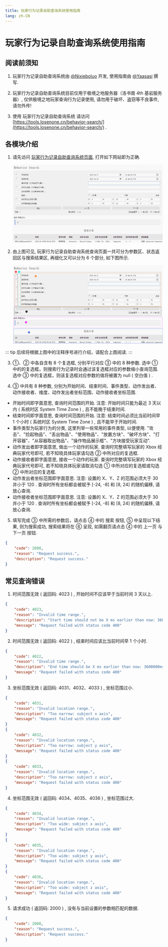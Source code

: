 ```yaml
---
title: 玩家行为记录自助查询系统使用指南
lang: zh-CN
---
```


# 玩家行为记录自助查询系统使用指南

## 阅读前须知

1. 玩家行为记录自助查询系统由 [@Nixieboluo](https://github.com/Nixieboluo) 开发, 使用指南由 [@Yaasasi](https://github.com/Yaasasi) 撰写.

2. 玩家行为记录自助查询系统目前仅用于极境之地服务器（洛书南 4th 基岩服务器）, 仅供极境之地玩家查询行为记录使用, 请勿用于破坏、盗窃等不良事件, 请勿外传!

3. 使用 玩家行为记录自助查询系统 请访问 [https://tools.losenone.cn/behavior-search/](https://tools.losenone.cn/behavior-search/) .

## 各模块介绍

1. 请先访问 [玩家行为记录自助查询系统页面](https://my.losenone.cn/auth/register), 打开如下网站即为正确.

   ![home_page](./behavior_search_assets/home_page.png)

2. 由上图可见, 玩家行为记录自助查询系统查询页面一共可分为参数区、状态返回区与搜索结果区, 再细化又可以分为 6 个部分, 如下图所示.

   ![home_page_mark](./behavior_search_assets/home_page_mark.png)

::: tip
后续将根据上图中的注释序号进行介绍，请配合上图阅读.
:::

3. ①、② 中各自含有 8 个复选框, 分别平行对应 ③ 中的 8 种参数. 选中 ① 中的的复选框，则搜索行为记录时会通过该复选框对应的参数缩小查询范围. 选中 ③ 中的复选框，则该复选框对应参数的值将被置为 null ( 空白值 ) .

4. ③ 中共有 8 种参数, 分别为开始时间、结束时间、事件类型、动作发出者、动作接收者、维度、动作发出者坐标范围、动作接收者坐标范围.
- 开始时间即字面意思, 查询时间范围的开始. 注意: 开始时间只能为最近 3 天以内 ( 系统时区 System Time Zone ) , 且不能晚于结束时间.
- 结束时间即字面意思, 查询时间范围的开始. 注意: 结束时间必须比当前时间早 1 个小时 ( 系统时区 System Time Zone ) , 且不能早于开始时间.
- 事件类型为玩家行为的分类, 这里列举一些常用的事件类型, 以便使用. "攻击"、"捡起物品"、"丢出物品"、"使用物品"、"放置方块"、"破坏方块"、"打开容器"、"从容器取出物品"、"操作物品展示框"、"方块接受玩家互动".
- 动作发出者即字面意思, 做出一个动作的玩家. 查询时完整填写玩家的 Xbox 经典玩家代号即可, 若不知晓具体玩家请勾选 ② 中所对应的复选框.
- 动作接收者即字面意思, 接收一个动作的玩家. 查询时完整填写玩家的 Xbox 经典玩家代号即可, 若不知晓具体玩家请取消勾选 ① 中所对应的复选框或勾选 ② 中所对应的复选框.
- 动作发出者坐标范围即字面意思. 注意: 设置的 X、Y、Z 的范围必须大于 30 并小于 120 . 查询时所有坐标都会被赋予 [-24, -8] 和 [8, 24] 的随机偏移, 请放心查询.
- 动作接收者坐标范围即字面意思. 注意: 设置的 X、Y、Z 的范围必须大于 30 并小于 120 . 查询时所有坐标都会被赋予 [-24, -8] 和 [8, 24] 的随机偏移, 请放心查询.

5. 填写完成 ③ 中所需的参数后，请点击 ④ 中的 搜索 按钮, ⑤ 中呈现以下结果, 则为搜索成功, 搜索结果将在 ⑥ 呈现, 如需翻页请点击 ④ 中的 上一页 与 下一页 按钮.
```json
{
    "code": 2000,
    "reason": "Request success.",
    "description": "Request success."
}
```

## 常见查询错误

1. 时间范围无效 ( 返回码: 4023 ) , 开始时间不应该早于当前时间 3 天以上.
```json
{
    "code": 4023,
    "reason": "Invalid time range.",
    "description": "Start time should not be X ms earlier than now: 3600000ms",
    "message": "Request failed with status code 400"
}
```

2. 时间范围无效 ( 返回码: 4022 ) , 结束时间应该比当前时间早 1 个小时.
```json
{
    "code": 4022,
    "reason": "Invalid time range.",
    "description": "End time should be X ms earlier than now: 3600000ms",
    "message": "Request failed with status code 400"
}
```

3. 坐标范围无效 ( 返回码: 4031、4032、4033 ) , 坐标范围过小.
```json
{
    "code": 4031,
    "reason": "Invalid location range.",
    "description": "Too narrow: subject x axis",
    "message": "Request failed with status code 400"
}
{
    "code": 4032,
    "reason": "Invalid location range.",
    "description": "Too narrow: subject y axis",
    "message": "Request failed with status code 400"
}
{
    "code": 4033,
    "reason": "Invalid location range.",
    "description": "Too narrow: subject z axis",
    "message": "Request failed with status code 400"
}
```

4. 坐标范围无效 ( 返回码: 4034、4035、4036 ) , 坐标范围过大.
```json
{
    "code": 4034,
    "reason": "Invalid location range.",
    "description": "Too wide: subject x axis",
    "message": "Request failed with status code 400"
}
{
    "code": 4035,
    "reason": "Invalid location range.",
    "description": "Too wide: subject y axis",
    "message": "Request failed with status code 400"
}
{
    "code": 4036,
    "reason": "Invalid location range.",
    "description": "Too wide: subject z axis",
    "message": "Request failed with status code 400"
}
```

5. 请求成功 ( 返回码: 2000 ) , 没有与当前设置的参数相匹配的数据.
```json
{
    "code": 2000,
    "reason": "Request success.",
    "description": "Request success."
}
```
